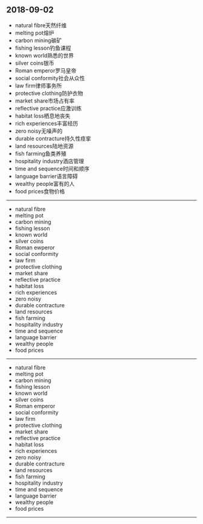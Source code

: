 2018-09-02
---
- natural fibre天然纤维
- melting pot熔炉
- carbon mining碳矿
- fishing lesson钓鱼课程
- known world熟悉的世界
- silver coins银币
- Roman emperor罗马皇帝
- social conformity社会从众性
- law firm律师事务所
- protective clothing防护衣物
- market share市场占有率
- reflective practice应激训练
- habitat loss栖息地丧失
- rich experiences丰富经历
- zero noisy无噪声的
- durable contracture持久性痉挛
- land resources陆地资源
- fish farming鱼类养殖
- hospitality industry酒店管理
- time and sequence时间和顺序
- language barrier语言障碍
- wealthy people富有的人
- food prices食物价格
---
- natural fibre 
- melting pot 
- carbon mining 
- fishing lesson 
- known world 
- silver coins 
- Roman ewperor 
- social conformity 
- law firm 
- protective clothing 
- market share 
- reflective practice 
- habitat loss 
- rich experiences 
- zero noisy
- durable contracture 
- land resources 
- fish farming 
- hospitality industry 
- time and sequence 
- language barrier 
- wealthy people 
- food prices 
---
- natural fibre 
- melting pot 
- carbon mining 
- fishing lesson 
- known world 
- silver coins 
- Roman emperor 
- social conformity 
- law firm 
- protective clothing 
- market share 
- reflective practice 
- habitat loss 
- rich experiences 
- zero noisy 
- durable contracture 
- land resources 
- fish farming 
- hospitality industry 
- time and sequence 
- language barrier 
- wealthy people 
- food prices 
---